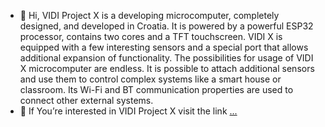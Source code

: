 - 👋 Hi, 
VIDI Project X is a developing microcomputer, completely designed, and developed in Croatia. It is powered by a powerful ESP32 processor, contains two cores and a TFT touchscreen. VIDI X is equipped with a few interesting sensors and a special port that allows additional expansion of functionality. The possibilities for usage of VIDI X microcomputer are endless. It is possible to attach additional sensors and use them to control complex systems like a smart house or classroom. Its Wi-Fi and BT communication properties are used to connect other external systems.
- 👀 If You’re interested in VIDI Project X visit the link [...](https://vidi-x.org/)
